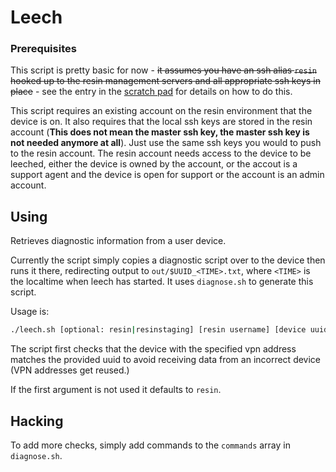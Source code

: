 # Leech

### Prerequisites

This script is pretty basic for now - ~~it assumes you have an ssh alias `resin`
hooked up to the resin management servers and all appropriate ssh keys in
place~~ - see the entry in the [scratch pad][scratch] for details on how to do
this.

This script requires an existing account on the resin environment that the
device is on. It also requires that the local ssh keys are stored in the resin
account (**This does not mean the master ssh key, the master ssh key is not
needed anymore at all**). Just use the same ssh keys you would to push to the
resin account. The resin account needs access to the device to be leeched,
either the device is owned by the account, or the accout is a support agent and
the device is open for support or the account is an admin account.

## Using

Retrieves diagnostic information from a user device.

Currently the script simply copies a diagnostic script over to
the device then runs it there, redirecting output to `out/$UUID_<TIME>.txt`,
where `<TIME>` is the localtime when leech has started.
It uses `diagnose.sh` to generate this script.

Usage is:

```bash
./leech.sh [optional: resin|resinstaging] [resin username] [device uuid]
```

The script first checks that the device with the specified vpn address matches
the provided uuid to avoid receiving data from an incorrect device (VPN
addresses get reused.)

If the first argument is not used it defaults to `resin`.

## Hacking

To add more checks, simply add commands to the `commands` array in
`diagnose.sh`.

[scratch]:https://github.com/resin-io/hq/wiki/Scratch-Pad#accessing-user-devices
